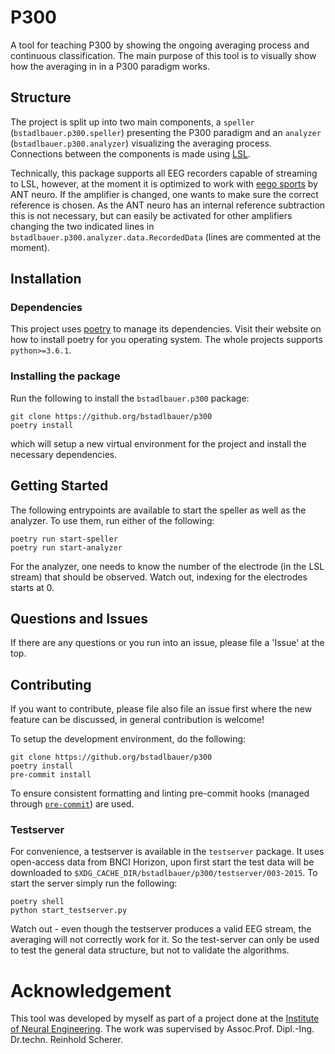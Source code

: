 # P300
A tool for teaching P300 by showing the ongoing averaging process and continuous classification. The main purpose
of this tool is to visually show how the averaging in in a P300 paradigm works.

## Structure
The project is split up into two main components, a `speller` (`bstadlbauer.p300.speller`) presenting the P300 paradigm
and an `analyzer` (`bstadlbauer.p300.analyzer`) visualizing the averaging process.
Connections between the components is made using [LSL](https://github.com/sccn/labstreaminglayer).

Technically, this package supports all EEG recorders capable of streaming to LSL, however, at the moment
it is optimized to work with [eego sports](https://www.ant-neuro.com/products/eego_sports) by ANT neuro. If the
amplifier is changed, one wants to make sure the correct reference is chosen. As the ANT neuro has an internal
reference subtraction this is not necessary, but can easily be activated for other amplifiers changing the two
indicated lines in `bstadlbauer.p300.analyzer.data.RecordedData` (lines are commented at the moment).

## Installation

### Dependencies
This project uses [poetry](https://python-poetry.org/) to manage its dependencies. Visit their website on how to install
poetry for you operating system. The whole projects supports `python>=3.6.1`.

### Installing the package
Run the following to install the `bstadlbauer.p300` package:
```
git clone https://github.org/bstadlbauer/p300
poetry install
```
which will setup a new virtual environment for the project and install the necessary dependencies.

## Getting Started
The following entrypoints are available to start the speller as well as the analyzer. To use them, run either of
the following:
```
poetry run start-speller
poetry run start-analyzer
```
For the analyzer, one needs to know the number of the electrode (in the LSL stream) that
should be observed. Watch out, indexing for the electrodes starts at 0.

## Questions and Issues
If there are any questions or you run into an issue, please file a 'Issue' at the top.

## Contributing
If you want to contribute, please file also file an issue first where the new feature can be discussed, in general
contribution is welcome!

To setup the development environment, do the following:
```
git clone https://github.org/bstadlbauer/p300
poetry install
pre-commit install
```
To ensure consistent formatting and linting pre-commit hooks (managed through [`pre-commit`](https://pre-commit.com/))
are used.

### Testserver
For convenience, a testserver is available in the `testserver` package. It uses open-access data from BNCI Horizon,
upon first start the test data will be downloaded to `$XDG_CACHE_DIR/bstadlbauer/p300/testserver/003-2015`. To
start the server simply run the following:
```
poetry shell
python start_testserver.py
```
Watch out - even though the testserver produces a valid EEG stream, the averaging will not correctly work for it. So
the test-server can only be used to test the general data structure, but not to validate the algorithms.

# Acknowledgement
This tool was developed by myself as part of a project done at the
[Institute of Neural Engineering](https://www.tugraz.at/institutes/ine/home/).
The work was supervised by Assoc.Prof. Dipl.-Ing. Dr.techn. Reinhold Scherer.
